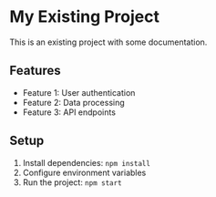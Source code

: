 # My Existing Project

This is an existing project with some documentation.

## Features

- Feature 1: User authentication
- Feature 2: Data processing
- Feature 3: API endpoints

## Setup

1. Install dependencies: `npm install`
2. Configure environment variables
3. Run the project: `npm start`